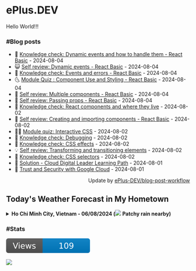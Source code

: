 # ePlus.DEV

Hello World!!!

### #Blog posts

- 🧰 [Knowledge check: Dynamic events and how to handle them - React Basic](https://eplus.dev/knowledge-check-dynamic-events-and-how-to-handle-them-react-basic) - 2024-08-04 
- 😺 [Self review: Dynamic events - React Basic](https://eplus.dev/self-review-dynamic-events-react-basic) - 2024-08-04 
- 🗽 [Knowledge check: Events and errors - React Basic](https://eplus.dev/knowledge-check-events-and-errors-react-basic) - 2024-08-04 
- 🌜 [Module Quiz : Component Use and Styling - React Basic](https://eplus.dev/module-quiz-component-use-and-styling-react-basic) - 2024-08-04 
- 📝 [Self review: Multiple components - React Basic](https://eplus.dev/self-review-multiple-components-react-basic) - 2024-08-04 
- 🚀 [Self review: Passing props - React Basic](https://eplus.dev/self-review-passing-props-react-basic) - 2024-08-04 
- 💼 [Knowledge check: React components and where they live](https://eplus.dev/knowledge-check-react-components-and-where-they-live) - 2024-08-02 
- 🦣 [Self review: Creating and importing components - React Basic](https://eplus.dev/self-review-creating-and-importing-components-react-basic) - 2024-08-02 
- 👨‍🏫 [Module quiz: Interactive CSS](https://eplus.dev/module-quiz-interactive-css) - 2024-08-02 
- 🔭 [Knowledge check: Debugging](https://eplus.dev/knowledge-check-debugging) - 2024-08-02 
- 🤡 [Knowledge check: CSS effects](https://eplus.dev/knowledge-check-css-effects) - 2024-08-02 
- 💡 [Self review: Transforming and transitioning elements](https://eplus.dev/self-review-transforming-and-transitioning-elements) - 2024-08-02 
- 🦣 [Knowledge check: CSS selectors](https://eplus.dev/knowledge-check-css-selectors) - 2024-08-02 
- 💪 [Solution - Cloud Digital Leader Learning Path](https://eplus.dev/solution-cloud-digital-leader-learning-path) - 2024-08-01 
- 🤡 [Trust and Security with Google Cloud](https://eplus.dev/trust-and-security-with-google-cloud) - 2024-08-01 


<div align="right">
    Update by <a target="_blank" href="https://github.com/ePlus-DEV/blog-post-workflow">ePlus-DEV/blog-post-workflow</a>
</div>


## Today's Weather Forecast in My Hometown



<details>
    <summary><b>Ho Chi Minh City, Vietnam - 06/08/2024 (<img src="https://cdn.weatherapi.com/weather/64x64/day/176.png" width="25" /> Patchy rain nearby)</b>
    </summary>

    
<table>
    <tr>
        <th>Hour</th>
        <td>00:00</td><td>01:00</td><td>02:00</td><td>03:00</td><td>04:00</td><td>05:00</td><td>06:00</td><td>07:00</td><td>08:00</td><td>09:00</td><td>10:00</td><td>11:00</td><td>12:00</td><td>13:00</td><td>14:00</td><td>15:00</td><td>16:00</td><td>17:00</td><td>18:00</td><td>19:00</td><td>20:00</td><td>21:00</td><td>22:00</td><td>23:00</td>
    </tr>
    <tr>
        <th>Weather</th>
        <td><img src="https://cdn.weatherapi.com/weather/64x64/night/113.png"></img></td><td><img src="https://cdn.weatherapi.com/weather/64x64/night/116.png"></img></td><td><img src="https://cdn.weatherapi.com/weather/64x64/night/116.png"></img></td><td><img src="https://cdn.weatherapi.com/weather/64x64/night/113.png"></img></td><td><img src="https://cdn.weatherapi.com/weather/64x64/night/116.png"></img></td><td><img src="https://cdn.weatherapi.com/weather/64x64/night/116.png"></img></td><td><img src="https://cdn.weatherapi.com/weather/64x64/day/116.png"></img></td><td><img src="https://cdn.weatherapi.com/weather/64x64/day/116.png"></img></td><td><img src="https://cdn.weatherapi.com/weather/64x64/day/116.png"></img></td><td><img src="https://cdn.weatherapi.com/weather/64x64/day/116.png"></img></td><td><img src="https://cdn.weatherapi.com/weather/64x64/day/116.png"></img></td><td><img src="https://cdn.weatherapi.com/weather/64x64/day/176.png"></img></td><td><img src="https://cdn.weatherapi.com/weather/64x64/day/122.png"></img></td><td><img src="https://cdn.weatherapi.com/weather/64x64/day/176.png"></img></td><td><img src="https://cdn.weatherapi.com/weather/64x64/day/176.png"></img></td><td><img src="https://cdn.weatherapi.com/weather/64x64/day/263.png"></img></td><td><img src="https://cdn.weatherapi.com/weather/64x64/day/176.png"></img></td><td><img src="https://cdn.weatherapi.com/weather/64x64/day/116.png"></img></td><td><img src="https://cdn.weatherapi.com/weather/64x64/day/116.png"></img></td><td><img src="https://cdn.weatherapi.com/weather/64x64/night/116.png"></img></td><td><img src="https://cdn.weatherapi.com/weather/64x64/night/116.png"></img></td><td><img src="https://cdn.weatherapi.com/weather/64x64/night/176.png"></img></td><td><img src="https://cdn.weatherapi.com/weather/64x64/night/116.png"></img></td><td><img src="https://cdn.weatherapi.com/weather/64x64/night/116.png"></img></td>
    </tr>
    <tr>
        <th>Condition</th>
        <td width="200px">Clear </td><td width="200px">Partly Cloudy </td><td width="200px">Partly Cloudy </td><td width="200px">Clear </td><td width="200px">Partly Cloudy </td><td width="200px">Partly Cloudy </td><td width="200px">Partly Cloudy </td><td width="200px">Partly Cloudy </td><td width="200px">Partly Cloudy </td><td width="200px">Partly Cloudy </td><td width="200px">Partly Cloudy </td><td width="200px">Patchy rain nearby</td><td width="200px">Overcast </td><td width="200px">Patchy rain nearby</td><td width="200px">Patchy rain nearby</td><td width="200px">Patchy light drizzle</td><td width="200px">Patchy rain nearby</td><td width="200px">Partly Cloudy </td><td width="200px">Partly Cloudy </td><td width="200px">Partly Cloudy </td><td width="200px">Partly Cloudy </td><td width="200px">Patchy rain nearby</td><td width="200px">Partly Cloudy </td><td width="200px">Partly Cloudy </td>
    </tr>
    <tr>
        <th>Temperature</th>
        <td>26.2 °C</td><td>26 °C</td><td>25.7 °C</td><td>25.5 °C</td><td>25.4 °C</td><td>25.2 °C</td><td>25.2 °C</td><td>26.4 °C</td><td>28 °C</td><td>29.7 °C</td><td>31.1 °C</td><td>32.4 °C</td><td>33.5 °C</td><td>32.7 °C</td><td>31.6 °C</td><td>31.1 °C</td><td>30.6 °C</td><td>29.8 °C</td><td>28.9 °C</td><td>28.4 °C</td><td>28.1 °C</td><td>27.8 °C</td><td>27.5 °C</td><td>27.2 °C</td>
    </tr>
    <tr>
        <th>Wind</th>
        <td>10.1 kph</td><td>9 kph</td><td>8.6 kph</td><td>8.3 kph</td><td>7.2 kph</td><td>6.1 kph</td><td>6.5 kph</td><td>9 kph</td><td>10.4 kph</td><td>10.8 kph</td><td>11.5 kph</td><td>12.2 kph</td><td>12.2 kph</td><td>12.2 kph</td><td>9.7 kph</td><td>10.4 kph</td><td>13 kph</td><td>13.3 kph</td><td>12.2 kph</td><td>13 kph</td><td>14 kph</td><td>13 kph</td><td>11.2 kph</td><td>11.2 kph</td>
    </tr>
</table>


<div align="right">
    Updated at: 2024-08-05T22:40:53Z - by <a target="_blank"
        href="https://github.com/ePlus-DEV/weather-forecast">ePlus-DEV/weather-forecast</a>
</div>
</details>


### #Stats

[![Image of counter](https://github.com/ePlus-DEV/view-counter/blob/main/svg/685088620/badge.svg)](https://github.com/ePlus-DEV/view-counter/blob/main/readme/685088620/week.md)

![](https://komarev.com/ghpvc/?username=ePlus-DEV&style=for-the-badge)
